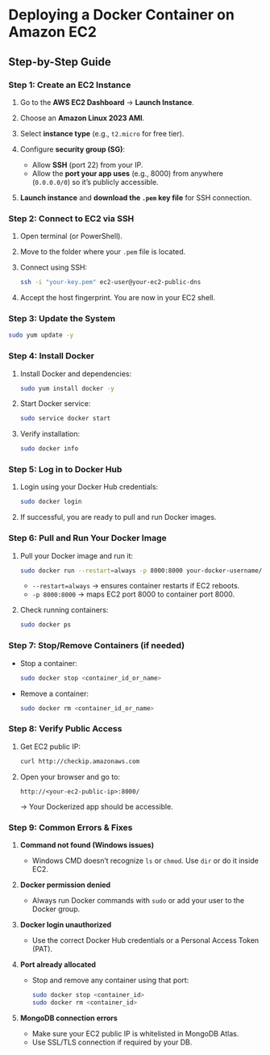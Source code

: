 # Deploying a Docker Container on Amazon EC2

## Step-by-Step Guide

### Step 1: Create an EC2 Instance

1. Go to the **AWS EC2 Dashboard** → **Launch Instance**.
2. Choose an **Amazon Linux 2023 AMI**.
3. Select **instance type** (e.g., `t2.micro` for free tier).
4. Configure **security group (SG)**:

   * Allow **SSH** (port 22) from your IP.
   * Allow the **port your app uses** (e.g., 8000) from anywhere (`0.0.0.0/0`) so it’s publicly accessible.
5. **Launch instance** and **download the `.pem` key file** for SSH connection.

### Step 2: Connect to EC2 via SSH

1. Open terminal (or PowerShell).
2. Move to the folder where your `.pem` file is located.
3. Connect using SSH:

   ```bash
   ssh -i "your-key.pem" ec2-user@your-ec2-public-dns
   ```
4. Accept the host fingerprint. You are now in your EC2 shell.

### Step 3: Update the System

```bash
sudo yum update -y
```

### Step 4: Install Docker

1. Install Docker and dependencies:

   ```bash
   sudo yum install docker -y
   ```
2. Start Docker service:

   ```bash
   sudo service docker start
   ```
3. Verify installation:

   ```bash
   sudo docker info
   ```

### Step 5: Log in to Docker Hub

1. Login using your Docker Hub credentials:

   ```bash
   sudo docker login
   ```
2. If successful, you are ready to pull and run Docker images.

### Step 6: Pull and Run Your Docker Image

1. Pull your Docker image and run it:

   ```bash
   sudo docker run --restart=always -p 8000:8000 your-docker-username/your-image-name
   ```

   * `--restart=always` → ensures container restarts if EC2 reboots.
   * `-p 8000:8000` → maps EC2 port 8000 to container port 8000.
2. Check running containers:

   ```bash
   sudo docker ps
   ```

### Step 7: Stop/Remove Containers (if needed)

* Stop a container:

  ```bash
  sudo docker stop <container_id_or_name>
  ```
* Remove a container:

  ```bash
  sudo docker rm <container_id_or_name>
  ```

### Step 8: Verify Public Access

1. Get EC2 public IP:

   ```bash
   curl http://checkip.amazonaws.com
   ```
2. Open your browser and go to:

   ```
   http://<your-ec2-public-ip>:8000/
   ```

   → Your Dockerized app should be accessible.

### Step 9: Common Errors & Fixes

1. **Command not found (Windows issues)**

   * Windows CMD doesn’t recognize `ls` or `chmod`. Use `dir` or do it inside EC2.

2. **Docker permission denied**

   * Always run Docker commands with `sudo` or add your user to the Docker group.

3. **Docker login unauthorized**

   * Use the correct Docker Hub credentials or a Personal Access Token (PAT).

4. **Port already allocated**

   * Stop and remove any container using that port:

     ```bash
     sudo docker stop <container_id>
     sudo docker rm <container_id>
     ```

5. **MongoDB connection errors**

   * Make sure your EC2 public IP is whitelisted in MongoDB Atlas.
   * Use SSL/TLS connection if required by your DB.
